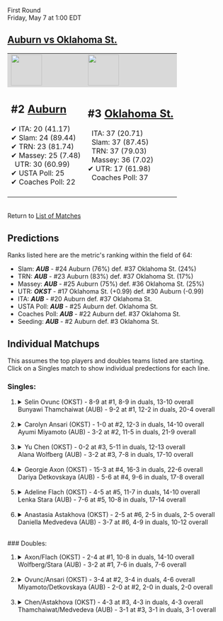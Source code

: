First Round  
Friday, May 7 at 1:00 EDT
## [Auburn vs Oklahoma St.](https://www.ncaa.com/game/5833672) 

<table><tr style="background-color: #d9d9d9 !important"><td><a href="#"><img src="https://www.ncaa.com/sites/default/files/images/logos/schools/a/auburn.70.png" width="70" height="70" /></a></td><td><a href="#"><img src="https://www.ncaa.com/sites/default/files/images/logos/schools/o/oklahoma-st.70.png" width="70" height="70" /></a></td></tr><tr>
<td>  

<h2>#2 <a href="#">Auburn</a></h2>  
&#10004; ITA: 20 (41.17)<br>  
&#10004; Slam: 24 (89.44)<br>  
&#10004; TRN: 23 (81.74)<br>  
&#10004; Massey: 25 (7.48)<br>  
&nbsp; UTR: 30 (60.99)<br>  
&#10004; USTA Poll: 25<br>  
&#10004; Coaches Poll: 22<br>  
<br>  

</td>
<td>  

<h2>#3 <a href="#">Oklahoma St.</a></h2>  
&nbsp; ITA: 37 (20.71)<br>  
&nbsp; Slam: 37 (87.45)<br>  
&nbsp; TRN: 37 (79.03)<br>  
&nbsp; Massey: 36 (7.02)<br>  
&#10004; UTR: 17 (61.98)<br>  
&nbsp; Coaches Poll: 37<br>  
<br>  

</td>
</tr></table>  


<br>Return to [List of Matches](../index.md)  

## Predictions  

Ranks listed here are the metric's ranking within the field of 64:  
- Slam: ***AUB*** - #24 Auburn (76%) def. #37 Oklahoma St. (24%)  
- TRN: ***AUB*** - #23 Auburn (83%) def. #37 Oklahoma St. (17%)  
- Massey: ***AUB*** - #25 Auburn (75%) def. #36 Oklahoma St. (25%)  
- UTR: ***OKST*** - #17 Oklahoma St. (+0.99) def. #30 Auburn (-0.99)  
- ITA: ***AUB*** - #20 Auburn def. #37 Oklahoma St.  
- USTA Poll: ***AUB*** - #25 Auburn def. Oklahoma St.  
- Coaches Poll: ***AUB*** - #22 Auburn def. #37 Oklahoma St.  
- Seeding: ***AUB*** - #2 Auburn def. #3 Oklahoma St.  

## Individual Matchups  
This assumes the top players and doubles teams listed are starting.  
Click on a Singles match to show individual predections for each line.  
### Singles:  

<ol>
<li><details>
<summary markdown="span">Selin Ovunc (OKST) - 8-9 at #1, 8-9 in duals, 13-10 overall<br>Bunyawi Thamchaiwat (AUB) - 9-2 at #1, 12-2 in duals, 20-4 overall</summary>
<h4>Predictions</h4><ul>
<li>Slam: <b><i>OKST</i></b> - Thamchaiwat (74%) def. Ovunc (26%)</li>  
<li>TRN: <b><i>OKST</i></b> - Thamchaiwat (82%) def. Ovunc (18%)</li>  
<li>Massey: <b><i>OKST</i></b> - Thamchaiwat (75%) def. Ovunc (25%)</li>  
<li>UTR: <b><i>OKST</i></b> - Thamchaiwat (90%) def. Ovunc (10%)</li>  
<li>ITA: <b><i>OKST</i></b> - Thamchaiwat (21.36) def. Ovunc (9.63)</li>  
</ul>
</details>&nbsp;</li>
<li><details>
<summary markdown="span">Carolyn Ansari (OKST) - 1-0 at #2, 12-3 in duals, 14-10 overall<br>Ayumi Miyamoto (AUB) - 3-2 at #2, 11-5 in duals, 21-9 overall</summary>
<h4>Predictions</h4><ul>
<li>Slam: <b><i>AUB</i></b> - Ansari (52%) def. Miyamoto (48%)</li>  
<li>TRN: <b><i>OKST</i></b> - Miyamoto (51%) def. Ansari (49%)</li>  
<li>Massey: <b><i>AUB</i></b> - Ansari (75%) def. Miyamoto (25%)</li>  
<li>UTR: <b><i>AUB</i></b> - Ansari (63%) def. Miyamoto (37%)</li>  
<li>ITA: <b><i>AUB</i></b> - Ansari (7.96) def. Miyamoto (4.02)</li>  
</ul>
</details>&nbsp;</li>
<li><details>
<summary markdown="span">Yu Chen (OKST) - 0-2 at #3, 5-11 in duals, 12-13 overall<br>Alana Wolfberg (AUB) - 3-2 at #3, 7-8 in duals, 17-10 overall</summary>
<h4>Predictions</h4><ul>
<li>Slam: <b><i>OKST</i></b> - Wolfberg (64%) def. Chen (36%)</li>  
<li>TRN: <b><i>OKST</i></b> - Wolfberg (66%) def. Chen (34%)</li>  
<li>Massey: <b><i>OKST</i></b> - Wolfberg (75%) def. Chen (25%)</li>  
<li>UTR: <b><i>OKST</i></b> - Wolfberg (80%) def. Chen (20%)</li>  
<li>ITA: <b><i>OKST</i></b> - Wolfberg (10.37) def. Chen (3.54)</li>  
</ul>
</details>&nbsp;</li>
<li><details>
<summary markdown="span">Georgie Axon (OKST) - 15-3 at #4, 16-3 in duals, 22-6 overall<br>Dariya Detkovskaya (AUB) - 5-6 at #4, 9-6 in duals, 17-8 overall</summary>
<h4>Predictions</h4><ul>
<li>Slam: <b><i>AUB</i></b> - Axon (59%) def. Detkovskaya (41%)</li>  
<li>TRN: <b><i>AUB</i></b> - Axon (66%) def. Detkovskaya (34%)</li>  
<li>Massey: <b><i>AUB</i></b> - Axon (75%) def. Detkovskaya (25%)</li>  
<li>UTR: <b><i>AUB</i></b> - Axon (87%) def. Detkovskaya (13%)</li>  
<li>ITA: <b><i>OKST</i></b> - Detkovskaya (2.79) def. Axon (2.43)</li>  
</ul>
</details>&nbsp;</li>
<li><details>
<summary markdown="span">Adeline Flach (OKST) - 4-5 at #5, 11-7 in duals, 14-10 overall<br>Lenka Stara (AUB) - 7-6 at #5, 10-8 in duals, 17-14 overall</summary>
<h4>Predictions</h4><ul>
<li>Slam: <b><i>OKST</i></b> - Stara (65%) def. Flach (35%)</li>  
<li>TRN: <b><i>OKST</i></b> - Stara (61%) def. Flach (39%)</li>  
<li>Massey: <b><i>OKST</i></b> - Stara (75%) def. Flach (25%)</li>  
<li>UTR: <b><i>OKST</i></b> - Stara (66%) def. Flach (34%)</li>  
<li>ITA: <b><i>AUB</i></b> - Flach (1.50) def. Stara (0.00)</li>  
</ul>
</details>&nbsp;</li>
<li><details>
<summary markdown="span">Anastasia Astakhova (OKST) - 2-5 at #6, 2-5 in duals, 2-5 overall<br>Daniella Medvedeva (AUB) - 3-7 at #6, 4-9 in duals, 10-12 overall</summary>
<h4>Predictions</h4><ul>
<li>Slam: <b><i>OKST</i></b> - Medvedeva (60%) def. Astakhova (40%)</li>  
<li>TRN: <b><i>AUB</i></b> - Astakhova (59%) def. Medvedeva (41%)</li>  
<li>Massey: <b><i>OKST</i></b> - Medvedeva (75%) def. Astakhova (25%)</li>  
<li>UTR: <b><i>OKST</i></b> - Medvedeva (81%) def. Astakhova (19%)</li>  
</ul>
</details>&nbsp;</li>
</ol>
### Doubles:  

<ol>
<li><details>
<summary markdown="span">Axon/Flach (OKST) - 2-4 at #1, 10-8 in duals, 14-10 overall<br>Wolfberg/Stara (AUB) - 3-2 at #1, 7-6 in duals, 7-6 overall</summary>
<br>Sorry, we don't have any metrics for this match
</details>&nbsp;</li>
<li><details>
<summary markdown="span">Ovunc/Ansari (OKST) - 3-4 at #2, 3-4 in duals, 4-6 overall<br>Miyamoto/Detkovskaya (AUB) - 2-0 at #2, 2-0 in duals, 2-0 overall</summary>
<br>Sorry, we don't have any metrics for this match
</details>&nbsp;</li>
<li><details>
<summary markdown="span">Chen/Astakhova (OKST) - 4-3 at #3, 4-3 in duals, 4-3 overall<br>Thamchaiwat/Medvedeva (AUB) - 3-1 at #3, 3-1 in duals, 3-1 overall</summary>
<br>Sorry, we don't have any metrics for this match
</details>&nbsp;</li>
</ol>